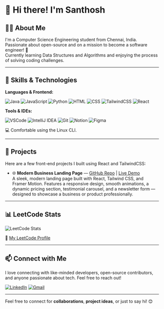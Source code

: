 # 👋 Hi there! I'm Santhosh

## 🧑‍💻 About Me
I'm a Computer Science Engineering student from Chennai, India. Passionate about open-source and on a mission to become a software engineer! 🚀  
Currently learning Data Structures and Algorithms and enjoying the process of solving coding challenges.

---

## 🌱 Skills & Technologies

**Languages & Frontend:**  

![Java](https://img.shields.io/badge/Java-007396?logo=java&logoColor=white)
![JavaScript](https://img.shields.io/badge/JavaScript-F7DF1E?logo=javascript&logoColor=black)
![Python](https://img.shields.io/badge/Python-3776AB?logo=python&logoColor=white)
![HTML](https://img.shields.io/badge/HTML5-E34F26?logo=html5&logoColor=white)
![CSS](https://img.shields.io/badge/CSS3-1572B6?logo=css3&logoColor=white)
![TailwindCSS](https://img.shields.io/badge/Tailwind-06B6D4?logo=tailwindcss&logoColor=white)
![React](https://img.shields.io/badge/React-61DAFB?logo=react&logoColor=black)

**Tools & IDEs:**  

![VSCode](https://img.shields.io/badge/VSCode-007ACC?logo=visual-studio-code&logoColor=white)
![IntelliJ IDEA](https://img.shields.io/badge/IntelliJ-000000?logo=intellij-idea&logoColor=white)
![Git](https://img.shields.io/badge/Git-F05032?logo=git&logoColor=white)
![Notion](https://img.shields.io/badge/Notion-000000?logo=notion&logoColor=white)
![Figma](https://img.shields.io/badge/Figma-F24E1E?logo=figma&logoColor=white)

💻 Comfortable using the Linux CLI.

---

## 💼 Projects

Here are a few front-end projects I built using React and TailwindCSS:

- 🌐 **Modern Business Landing Page** — [GitHub Repo](https://github.com/Sandy-07-coder/React-Landing-Page-TailwindCSS) | [Live Demo](https://react-landing-page-tailwind-css-jet.vercel.app/)  
  A sleek, modern landing page built with React, Tailwind CSS, and Framer Motion. Features a responsive design, smooth animations, a dynamic pricing section, testimonial carousel, and a newsletter form — designed to showcase a business or product professionally.

---

## 📊 LeetCode Stats

![LeetCode Stats](https://leetcard.jacoblin.cool/Santhosh_Sandy_07?theme=dark&font=Baloo&ext=activity)

🔗 [My LeetCode Profile](https://leetcode.com/u/Santhosh_Sandy_07/)

---

## 📫 Connect with Me

I love connecting with like-minded developers, open-source contributors, and anyone passionate about tech. Feel free to reach out!

[![LinkedIn](https://img.shields.io/badge/LinkedIn-Connect-blue?logo=linkedin)](https://www.linkedin.com/in/santhosh2673/)
[![Gmail](https://img.shields.io/badge/Gmail-Email-red?logo=gmail&logoColor=white)](mailto:santhoshprogrammer07@gmail.com)

---

Feel free to connect for **collaborations**, **project ideas**, or just to say hi! 😊
